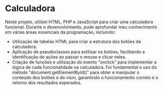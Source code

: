 # Calculadora
<HTML>
    <p>
         Neste projeto, utilizei HTML, PHP e JavaScript para criar uma calculadora funcional. Durante 
         o desenvolvimento, pude aprofundar meu conhecimento em várias áreas essenciais da programação, incluindo:
    </p>
    <ul>
        <li>Utilização de tabelas HTML para criar a estrutura dos botões da calculadora.</li>
        <li>
             Aplicação de pseudoclasses para estilizar os botões, facilitando a identificação de ações ao passar o                   mouse e clicar neles.
        </li>
        <li> 
             Criação de funções e utilização do evento "onclick" para implementar a lógica de cada funcionalidade na
             calculadora. Foi fundamental o uso do método "document.getElementById()" para obter e manipular o conteúdo              dos botões e do visor, garantindo o funcionamento correto e o retorno dos resultados esperados.
        </li>
    </ul>
</HTML>
